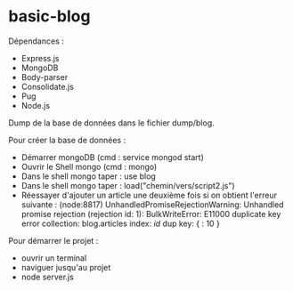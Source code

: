 # basic-blog

Dépendances :
- Express.js
- MongoDB
- Body-parser
- Consolidate.js
- Pug
- Node.js

Dump de la base de données dans le fichier dump/blog.

Pour créer la base de données :
- Démarrer mongoDB (cmd : service mongod start)
- Ouvrir le Shell mongo (cmd : mongo)
- Dans le shell mongo taper : use blog
- Dans le shell mongo taper : load("chemin/vers/script2.js")
- Réessayer d'ajouter un article une deuxième fois si on obtient l'erreur suivante : (node:8817) UnhandledPromiseRejectionWarning: Unhandled   promise rejection (rejection id: 1): BulkWriteError: E11000 duplicate key error collection: blog.articles index: _id_ dup key: { : 10 }
   
Pour démarrer le projet :
- ouvrir un terminal
- naviguer jusqu'au projet
- node server.js
